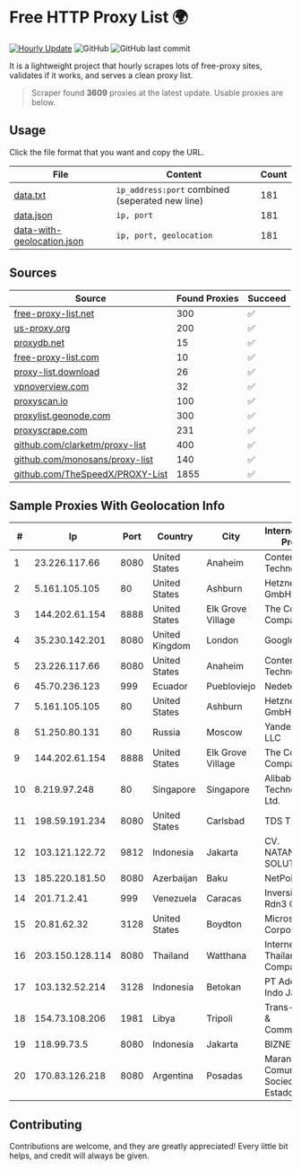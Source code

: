 
# Free HTTP Proxy List 🌍

[![Hourly Update](https://github.com/mertguvencli/http-proxy-list/actions/workflows/main.yml/badge.svg?branch=main)](https://github.com/mertguvencli/http-proxy-list/actions/workflows/main.yml)
![GitHub](https://img.shields.io/github/license/mertguvencli/http-proxy-list)
![GitHub last commit](https://img.shields.io/github/last-commit/mertguvencli/http-proxy-list)

It is a lightweight project that hourly scrapes lots of free-proxy sites, validates if it works, and serves a clean proxy list.


> Scraper found **3609** proxies at the latest update. Usable proxies are below.

## Usage

Click the file format that you want and copy the URL.


|File|Content|Count|
|----|-------|-----|
|[data.txt](https://raw.githubusercontent.com/mertguvencli/http-proxy-list/main/proxy-list/data.txt)|`ip_address:port` combined (seperated new line)|181|
|[data.json](https://raw.githubusercontent.com/mertguvencli/http-proxy-list/main/proxy-list/data.json)|`ip, port`|181|
|[data-with-geolocation.json](https://raw.githubusercontent.com/mertguvencli/http-proxy-list/main/proxy-list/data-with-geolocation.json)|`ip, port, geolocation`|181|

## Sources

|Source|Found Proxies|Succeed|
|------|-------------|-------|
|[free-proxy-list.net](https://free-proxy-list.net)|300|✅|
|[us-proxy.org](https://www.us-proxy.org)|200|✅|
|[proxydb.net](http://proxydb.net)|15|✅|
|[free-proxy-list.com](https://free-proxy-list.com/?page=&port=&type%5B%5D=http&type%5B%5D=https&up_time=0&search=Search)|10|✅|
|[proxy-list.download](https://www.proxy-list.download/HTTP)|26|✅|
|[vpnoverview.com](https://vpnoverview.com/privacy/anonymous-browsing/free-proxy-servers)|32|✅|
|[proxyscan.io](https://www.proxyscan.io)|100|✅|
|[proxylist.geonode.com](https://proxylist.geonode.com/api/proxy-list?limit=300&page=1&sort_by=lastChecked&sort_type=desc&protocols=http,https)|300|✅|
|[proxyscrape.com](https://api.proxyscrape.com/v2/?request=displayproxies&protocol=http&timeout=10000&country=all&ssl=all&anonymity=all)|231|✅|
|[github.com/clarketm/proxy-list](https://raw.githubusercontent.com/clarketm/proxy-list/master/proxy-list-raw.txt)|400|✅|
|[github.com/monosans/proxy-list](https://raw.githubusercontent.com/monosans/proxy-list/main/proxies/http.txt)|140|✅|
|[github.com/TheSpeedX/PROXY-List](https://raw.githubusercontent.com/TheSpeedX/PROXY-List/master/http.txt)|1855|✅|


## Sample Proxies With Geolocation Info

|#|Ip|Port|Country|City|Internet Service Provider|
|-|--|----|-------|----|-------------------------|
|1|23.226.117.66|8080|United States|Anaheim|ContentKeeper Technologies|
|2|5.161.105.105|80|United States|Ashburn|Hetzner Online GmbH|
|3|144.202.61.154|8888|United States|Elk Grove Village|The Constant Company|
|4|35.230.142.201|8080|United Kingdom|London|Google LLC|
|5|23.226.117.66|8080|United States|Anaheim|ContentKeeper Technologies|
|6|45.70.236.123|999|Ecuador|Puebloviejo|Nedetel S.A.|
|7|5.161.105.105|80|United States|Ashburn|Hetzner Online GmbH|
|8|51.250.80.131|80|Russia|Moscow|Yandex.Cloud LLC|
|9|144.202.61.154|8888|United States|Elk Grove Village|The Constant Company|
|10|8.219.97.248|80|Singapore|Singapore|Alibaba (US) Technology Co., Ltd.|
|11|198.59.191.234|8080|United States|Carlsbad|TDS TELECOM|
|12|103.121.122.72|9812|Indonesia|Jakarta|CV. NATANETWORK SOLUTION|
|13|185.220.181.50|8080|Azerbaijan|Baku|NetPoint LLC|
|14|201.71.2.41|999|Venezuela|Caracas|Inversiones Rdn3 C.A|
|15|20.81.62.32|3128|United States|Boydton|Microsoft Corporation|
|16|203.150.128.114|8080|Thailand|Watthana|Internet Thailand Company Ltd|
|17|103.132.52.214|3128|Indonesia|Betokan|PT Adeaksa Indo Jayatama|
|18|154.73.108.206|1981|Libya|Tripoli|Trans-Sahara IT & Communication|
|19|118.99.73.5|8080|Indonesia|Jakarta|BIZNET|
|20|170.83.126.218|8080|Argentina|Posadas|Marandu Comunicaciones Sociedad Del Estado|



## Contributing

Contributions are welcome, and they are greatly appreciated! Every
little bit helps, and credit will always be given.

